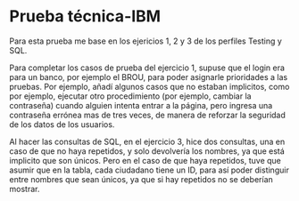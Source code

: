 # Prueba técnica-IBM

Para esta prueba me base en los ejericios 1, 2 y 3 de los perfiles Testing y SQL.

Para completar los casos de prueba del ejercicio 1, supuse que el login era para un banco, por ejemplo el BROU, para poder asignarle prioridades a las pruebas.
Por ejemplo, añadí algunos casos que no estaban implicitos, como por ejemplo, ejecutar otro procedimiento (por ejemplo, cambiar la contraseña) cuando alguien intenta entrar a la página, pero ingresa una contraseña errónea mas de tres veces, de manera de reforzar la seguridad de los datos de los usuarios.

Al hacer las consultas de SQL, en el ejercicio 3, hice dos consultas, una en caso de que no haya repetidos, y solo devolvería los nombres, ya que está implicito que son únicos.
Pero en el caso de que haya repetidos, tuve que asumir que en la tabla, cada ciudadano tiene un ID, para así poder distinguir entre nombres que sean únicos, ya que si hay repetidos no se deberían mostrar.

